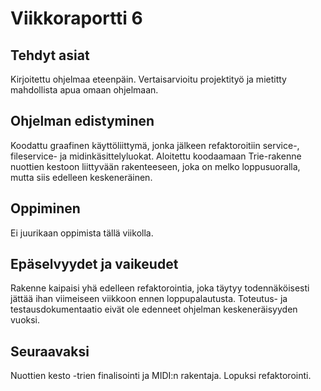 # Viikkoraportti 6

## Tehdyt asiat
Kirjoitettu ohjelmaa eteenpäin. Vertaisarvioitu projektityö ja mietitty mahdollista apua omaan ohjelmaan.

## Ohjelman edistyminen
Koodattu graafinen käyttöliittymä, jonka jälkeen refaktoroitiin service-, fileservice- ja midinkäsittelyluokat. Aloitettu koodaamaan Trie-rakenne nuottien kestoon liittyvään rakenteeseen, joka on melko loppusuoralla, mutta siis edelleen keskeneräinen. 

## Oppiminen
Ei juurikaan oppimista tällä viikolla.

## Epäselvyydet ja vaikeudet
Rakenne kaipaisi yhä edelleen refaktorointia, joka täytyy todennäköisesti jättää ihan viimeiseen viikkoon ennen loppupalautusta. Toteutus- ja testausdokumentaatio eivät ole edenneet ohjelman keskeneräisyyden vuoksi.

## Seuraavaksi
Nuottien kesto -trien finalisointi ja MIDI:n rakentaja. Lopuksi refaktorointi.
